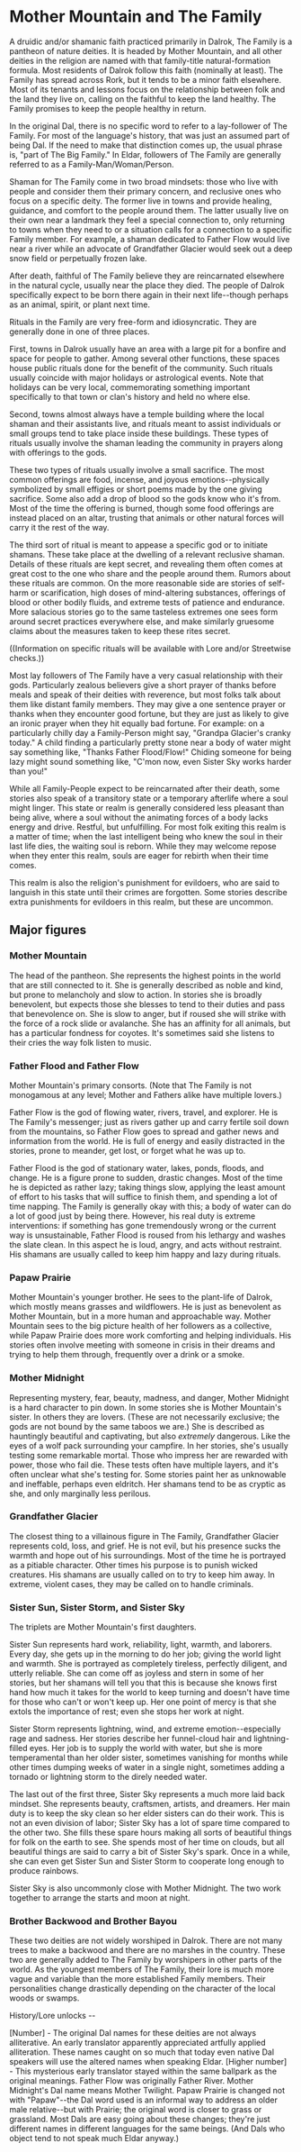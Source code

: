 # Mother Mountain and The Family
A druidic and/or shamanic faith practiced primarily in Dalrok, The Family is a pantheon of nature deities. It is headed by Mother Mountain, and all other deities in the religion are named with that family-title natural-formation formula. Most residents of Dalrok follow this faith (nominally at least). The Family has spread across Rork, but it tends to be a minor faith elsewhere. Most of its tenants and lessons focus on the relationship between folk and the land they live on, calling on the faithful to keep the land healthy. The Family promises to keep the people healthy in return.  

In the original Dal, there is no specific word to refer to a lay-follower of The Family. For most of the language's history, that was just an assumed part of being Dal. If the need to make that distinction comes up, the usual phrase is, "part of The Big Family." In Eldar, followers of The Family are generally referred to as a Family-Man/Woman/Person.  

Shaman for The Family come in two broad mindsets: those who live with people and consider them their primary concern, and reclusive ones who focus on a specific deity. The former live in towns and provide healing, guidance, and comfort to the people around them. The latter usually live on their own near a landmark they feel a special connection to, only returning to towns when they need to or a situation calls for a connection to a specific Family member. For example, a shaman dedicated to Father Flow would live near a river while an advocate of Grandfather Glacier would seek out a deep snow field or perpetually frozen lake.  

After death, faithful of The Family believe they are reincarnated elsewhere in the natural cycle, usually near the place they died. The people of Dalrok specifically expect to be born there again in their next life--though perhaps as an animal, spirit, or plant next time.  

Rituals in the Family are very free-form and idiosyncratic. They are generally done in one of three places.  

First, towns in Dalrok usually have an area with a large pit for a bonfire and space for people to gather. Among several other functions, these spaces house public rituals done for the benefit of the community. Such rituals usually coincide with major holidays or astrological events. Note that holidays can be very local, commemorating something important specifically to that town or clan's history and held no where else.  

Second, towns almost always have a temple building where the local shaman and their assistants live, and rituals meant to assist individuals or small groups tend to take place inside these buildings. These types of rituals usually involve the shaman leading the community in prayers along with offerings to the gods.  

These two types of rituals usually involve a small sacrifice. The most common offerings are food, incense, and joyous emotions--physically symbolized by small effigies or short poems made by the one giving sacrifice. Some also add a drop of blood so the gods know who it's from. Most of the time the offering is burned, though some food offerings are instead placed on an altar, trusting that animals or other natural forces will carry it the rest of the way.  

The third sort of ritual is meant to appease a specific god or to initiate shamans. These take place at the dwelling of a relevant reclusive shaman. Details of these rituals are kept secret, and revealing them often comes at great cost to the one who share and the people around them. Rumors about these rituals are common. On the more reasonable side are stories of self-harm or scarification, high doses of mind-altering substances, offerings of blood or other bodily fluids, and extreme tests of patience and endurance. More salacious stories go to the same tasteless extremes one sees form around secret practices everywhere else, and make similarly gruesome claims about the measures taken to keep these rites secret.  

((Information on specific rituals will be available with Lore and/or Streetwise checks.))  

Most lay followers of The Family have a very casual relationship with their gods. Particularly zealous believers give a short prayer of thanks before meals and speak of their deities with reverence, but most folks talk about them like distant family members. They may give a one sentence prayer or thanks when they encounter good fortune, but they are just as likely to give an ironic prayer when they hit equally bad fortune. For example: on a particularly chilly day a Family-Person might say, "Grandpa Glacier's cranky today." A child finding a particularly pretty stone near a body of water might say something like, "Thanks Father Flood/Flow!" Chiding someone for being lazy might sound something like, "C'mon now, even Sister Sky works harder than you!"  

While all Family-People expect to be reincarnated after their death, some stories also speak of a transitory state or a temporary afterlife where a soul might linger. This state or realm is generally considered less pleasant than being alive, where a soul without the animating forces of a body lacks energy and drive. Restful, but unfulfilling. For most folk exiting this realm is a matter of time; when the last intelligent being who knew the soul in their last life dies, the waiting soul is reborn. While they may welcome repose when they enter this realm, souls are eager for rebirth when their time comes.  

This realm is also the religion's punishment for evildoers, who are said to languish in this state until their crimes are forgotten. Some stories describe extra punishments for evildoers in this realm, but these are uncommon.  

## Major figures

### Mother Mountain
The head of the pantheon. She represents the highest points in the world that are still connected to it. She is generally described as noble and kind, but prone to melancholy and slow to action. In stories she is broadly benevolent, but expects those she blesses to tend to their duties and pass that benevolence on. She is slow to anger, but if roused she will strike with the force of a rock slide or avalanche. She has an affinity for all animals, but has a particular fondness for coyotes. It's sometimes said she listens to their cries the way folk listen to music.  

### Father Flood and Father Flow
Mother Mountain's primary consorts. (Note that The Family is not monogamous at any level; Mother and Fathers alike have multiple lovers.)  

Father Flow is the god of flowing water, rivers, travel, and explorer. He is The Family's messenger; just as rivers gather up and carry fertile soil down from the mountains, so Father Flow goes to spread and gather news and information from the world. He is full of energy and easily distracted in the stories, prone to meander, get lost, or forget what he was up to.  

Father Flood is the god of stationary water, lakes, ponds, floods, and change. He is a figure prone to sudden, drastic changes. Most of the time he is depicted as rather lazy; taking things slow, applying the least amount of effort to his tasks that will suffice to finish them, and spending a lot of time napping. The Family is generally okay with this; a body of water can do a lot of good just by being there. However, his real duty is extreme interventions: if something has gone tremendously wrong or the current way is unsustainable, Father Flood is roused from his lethargy and washes the slate clean. In this aspect he is loud, angry, and acts without restraint. His shamans are usually called to keep him happy and lazy during rituals.  

### Papaw Prairie
Mother Mountain's younger brother. He sees to the plant-life of Dalrok, which mostly means grasses and wildflowers. He is just as benevolent as Mother Mountain, but in a more human and approachable way. Mother Mountain sees to the big picture health of her followers as a collective, while Papaw Prairie does more work comforting and helping individuals. His stories often involve meeting with someone in crisis in their dreams and trying to help them through, frequently over a drink or a smoke.  

### Mother Midnight
Representing mystery, fear, beauty, madness, and danger, Mother Midnight is a hard character to pin down. In some stories she is Mother Mountain's sister. In others they are lovers. (These are not necessarily exclusive; the gods are not bound by the same taboos we are.) She is described as hauntingly beautiful and captivating, but also *extremely* dangerous. Like the eyes of a wolf pack surrounding your campfire. In her stories, she's usually testing some remarkable mortal. Those who impress her are rewarded with power, those who fail die. These tests often have multiple layers, and it's often unclear what she's testing for. Some stories paint her as unknowable and ineffable, perhaps even eldritch. Her shamans tend to be as cryptic as she, and only marginally less perilous.  

### Grandfather Glacier  
The closest thing to a villainous figure in The Family, Grandfather Glacier represents cold, loss, and grief. He is not evil, but his presence sucks the warmth and hope out of his surroundings. Most of the time he is portrayed as a pitiable character. Other times his purpose is to punish wicked creatures. His shamans are usually called on to try to keep him away. In extreme, violent cases, they may be called on to handle criminals.  

### Sister Sun, Sister Storm, and Sister Sky
The triplets are Mother Mountain's first daughters.  

Sister Sun represents hard work, reliability, light, warmth, and laborers. Every day, she gets up in the morning to do her job; giving the world light and warmth. She is portrayed as completely tireless, perfectly diligent, and utterly reliable. She can come off as joyless and stern in some of her stories, but her shamans will tell you that this is because she knows first hand how much it takes for the world to keep turning and doesn't have time for those who can't or won't keep up. Her one point of mercy is that she extols the importance of rest; even she stops her work at night.  

Sister Storm represents lightning, wind, and extreme emotion--especially rage and sadness. Her stories describe her funnel-cloud hair and lightning-filled eyes. Her job is to supply the world with water, but she is more temperamental than her older sister, sometimes vanishing for months while other times dumping weeks of water in a single night, sometimes adding a tornado or lightning storm to the direly needed water.  

The last out of the first three, Sister Sky represents a much more laid back mindset. She represents beauty, craftsmen, artists, and dreamers. Her main duty is to keep the sky clean so her elder sisters can do their work. This is not an even division of labor; Sister Sky has a lot of spare time compared to the other two. She fills these spare hours making all sorts of beautiful things for folk on the earth to see. She spends most of her time on clouds, but all beautiful things are said to carry a bit of Sister Sky's spark. Once in a while, she can even get Sister Sun and Sister Storm to cooperate long enough to produce rainbows.  

Sister Sky is also uncommonly close with Mother Midnight. The two work together to arrange the starts and moon at night.  

### Brother Backwood and Brother Bayou
These two deities are not widely worshiped in Dalrok. There are not many trees to make a backwood and there are no marshes in the country. These two are generally added to The Family by worshipers in other parts of the world. As the youngest members of The Family, their lore is much more vague and variable than the more established Family members. Their personalities change drastically depending on the character of the local woods or swamps.

History/Lore unlocks --

[Number] - The original Dal names for these deities are not always alliterative. An early translator apparently appreciated artfully applied alliteration. These names caught on so much that today even native Dal speakers will use the altered names when speaking Eldar.
[Higher number] - This mysterious early translator stayed within the same ballpark as the original meanings. Father Flow was originally Father River. Mother Midnight's Dal name means Mother Twilight. Papaw Prairie is changed not with "Papaw"--the Dal word used is an informal way to address an older male relative--but with Prairie; the original word is closer to grass or grassland. Most Dals are easy going about these changes; they're just different names in different languages for the same beings. (And Dals who object tend to not speak much Eldar anyway.)